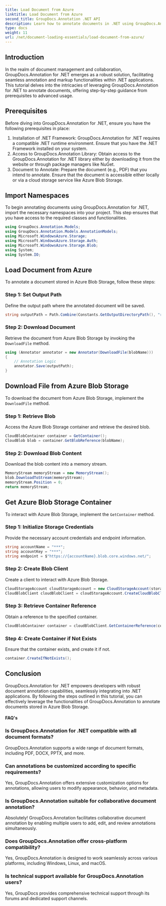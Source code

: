 ```yaml
---
title: Load Document from Azure
linktitle: Load Document from Azure
second_title: GroupDocs.Annotation .NET API
description: Learn how to annotate documents in .NET using GroupDocs.Annotation. Step-by-step tutorial for seamless integration with Azure Blob Storage.
type: docs
weight: 11
url: /net/document-loading-essentials/load-document-from-azure/
---
```

## Introduction
In the realm of document management and collaboration, GroupDocs.Annotation for .NET emerges as a robust solution, facilitating seamless annotation and markup functionalities within .NET applications. This tutorial delves into the intricacies of leveraging GroupDocs.Annotation for .NET to annotate documents, offering step-by-step guidance from prerequisites to advanced usage.
## Prerequisites
Before diving into GroupDocs.Annotation for .NET, ensure you have the following prerequisites in place:
1. Installation of .NET Framework: GroupDocs.Annotation for .NET requires a compatible .NET runtime environment. Ensure that you have the .NET Framework installed on your system.
2. Access to GroupDocs.Annotation Library: Obtain access to the GroupDocs.Annotation for .NET library either by downloading it from the website or through package managers like NuGet.
3. Document to Annotate: Prepare the document (e.g., PDF) that you intend to annotate. Ensure that the document is accessible either locally or via a cloud storage service like Azure Blob Storage.

## Import Namespaces
To begin annotating documents using GroupDocs.Annotation for .NET, import the necessary namespaces into your project. This step ensures that you have access to the required classes and functionalities.
```csharp
using GroupDocs.Annotation.Models;
using GroupDocs.Annotation.Models.AnnotationModels;
using Microsoft.WindowsAzure.Storage;
using Microsoft.WindowsAzure.Storage.Auth;
using Microsoft.WindowsAzure.Storage.Blob;
using System;
using System.IO;
```

## Load Document from Azure
To annotate a document stored in Azure Blob Storage, follow these steps:
### Step 1: Set Output Path
Define the output path where the annotated document will be saved.
```csharp
string outputPath = Path.Combine(Constants.GetOutputDirectoryPath(), "result" + Path.GetExtension("input.pdf"));
```
### Step 2: Download Document
Retrieve the document from Azure Blob Storage by invoking the `DownloadFile` method.
```csharp
using (Annotator annotator = new Annotator(DownloadFile(blobName)))
{
    // Annotation Logic
    annotator.Save(outputPath);
}
```
## Download File from Azure Blob Storage
To download the document from Azure Blob Storage, implement the `DownloadFile` method.
### Step 1: Retrieve Blob
Access the Azure Blob Storage container and retrieve the desired blob.
```csharp
CloudBlobContainer container = GetContainer();
CloudBlob blob = container.GetBlobReference(blobName);
```
### Step 2: Download Blob Content
Download the blob content into a memory stream.
```csharp
MemoryStream memoryStream = new MemoryStream();
blob.DownloadToStream(memoryStream);
memoryStream.Position = 0;
return memoryStream;
```
## Get Azure Blob Storage Container
To interact with Azure Blob Storage, implement the `GetContainer` method.
### Step 1: Initialize Storage Credentials
Provide the necessary account credentials and endpoint information.
```csharp
string accountName = "***";
string accountKey = "***";
string endpoint = $"https://{accountName}.blob.core.windows.net/";
```
### Step 2: Create Blob Client
Create a client to interact with Azure Blob Storage.
```csharp
CloudStorageAccount cloudStorageAccount = new CloudStorageAccount(storageCredentials, new Uri(endpoint), null, null, null);
CloudBlobClient cloudBlobClient = cloudStorageAccount.CreateCloudBlobClient();
```
### Step 3: Retrieve Container Reference
Obtain a reference to the specified container.
```csharp
CloudBlobContainer container = cloudBlobClient.GetContainerReference(containerName);
```
### Step 4: Create Container if Not Exists
Ensure that the container exists, and create it if not.
```csharp
container.CreateIfNotExists();
```

## Conclusion
GroupDocs.Annotation for .NET empowers developers with robust document annotation capabilities, seamlessly integrating into .NET applications. By following the steps outlined in this tutorial, you can effectively leverage the functionalities of GroupDocs.Annotation to annotate documents stored in Azure Blob Storage.
#### FAQ's
### Is GroupDocs.Annotation for .NET compatible with all document formats?
GroupDocs.Annotation supports a wide range of document formats, including PDF, DOCX, PPTX, and more.
### Can annotations be customized according to specific requirements?
Yes, GroupDocs.Annotation offers extensive customization options for annotations, allowing users to modify appearance, behavior, and metadata.
### Is GroupDocs.Annotation suitable for collaborative document annotation?
Absolutely! GroupDocs.Annotation facilitates collaborative document annotation by enabling multiple users to add, edit, and review annotations simultaneously.
### Does GroupDocs.Annotation offer cross-platform compatibility?
Yes, GroupDocs.Annotation is designed to work seamlessly across various platforms, including Windows, Linux, and macOS.
### Is technical support available for GroupDocs.Annotation users?
Yes, GroupDocs provides comprehensive technical support through its forums and dedicated support channels.
